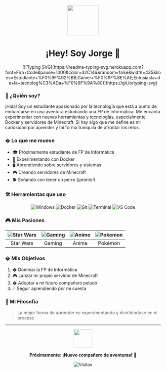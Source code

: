 <div align="center">
  <img src="https://raw.githubusercontent.com/Tarikul-Islam-Anik/Animated-Fluent-Emojis/master/Emojis/Objects/Desktop%20Computer.png" width="100">
  
# ¡Hey! Soy Jorge 👋

<div align="center">
[![Typing SVG](https://readme-typing-svg.herokuapp.com?font=Fira+Code&pause=1000&color=32C146&random=false&width=435&lines=Estudiante+%F0%9F%92%BB;Gamer+%F0%9F%8E%AE;Entusiasta+de+la+tecnolog%C3%ADa+%F0%9F%9A%80)](https://git.io/typing-svg)

</div>
</div>

### 🎯 ¿Quién soy?
¡Hola! Soy un estudiante apasionado por la tecnología que está a punto de embarcarse en una aventura estudiando una FP de Informática. Me encanta experimentar con nuevas herramientas y tecnologías, especialmente Docker y servidores de Minecraft. Si hay algo que me define es mi curiosidad por aprender y mi forma tranquila de afrontar los retos.

### � Lo que me mueve
- 🎓 Próximamente estudiante de FP de Informática
- 🐳 Experimentando con Docker
- 🖥️ Aprendiendo sobre servidores y sistemas
- 🎮 Creando servidores de Minecraft
- 🐕 Soñando con tener un perro (¡pronto!)

### 🛠️ Herramientas que uso
<div align="center">
  
  ![Windows](https://img.shields.io/badge/Windows-0078D6?style=flat-square&logo=windows&logoColor=white)
  ![Docker](https://img.shields.io/badge/Docker-2496ED?style=flat-square&logo=docker&logoColor=white)
  ![Git](https://img.shields.io/badge/Git-F05032?style=flat-square&logo=git&logoColor=white)
  ![Terminal](https://img.shields.io/badge/Terminal-4D4D4D?style=flat-square&logo=windows-terminal&logoColor=white)
  ![VS Code](https://img.shields.io/badge/VS_Code-007ACC?style=flat-square&logo=visual-studio-code&logoColor=white)
  
</div>

### 🎮 Mis Pasiones
<div align="center">
  
| ![Star Wars](https://raw.githubusercontent.com/Tarikul-Islam-Anik/Animated-Fluent-Emojis/master/Emojis/Travel%20and%20places/Milky%20Way.png) | ![Gaming](https://raw.githubusercontent.com/Tarikul-Islam-Anik/Animated-Fluent-Emojis/master/Emojis/Activities/Video%20Game.png) | ![Anime](https://raw.githubusercontent.com/Tarikul-Islam-Anik/Animated-Fluent-Emojis/master/Emojis/Objects/Television.png) | ![Pokemon](https://raw.githubusercontent.com/Tarikul-Islam-Anik/Animated-Fluent-Emojis/master/Emojis/Animals/Dragon.png) |
|:---:|:---:|:---:|:---:|
| Star Wars | Gaming | Anime | Pokémon |

</div>

### � Mis Objetivos
1. � Dominar la FP de Informática
2. 🎮 Lanzar mi propio servidor de Minecraft
3. � Adoptar a mi futuro compañero peludo
4. 💡 Seguir aprendiendo por mi cuenta

### 💭 Mi Filosofía
> La mejor forma de aprender es experimentando y divirtiéndose en el proceso

<div align="center">
  
---

<img src="https://raw.githubusercontent.com/Tarikul-Islam-Anik/Animated-Fluent-Emojis/master/Emojis/Animals/Dog.png" width="60px" />

**Próximamente: ¡Nuevo compañero de aventuras!** 🐾

![Visitas](https://komarev.com/ghpvc/?username=JoorgeMayoor&style=flat-square&color=32C146)

</div>
